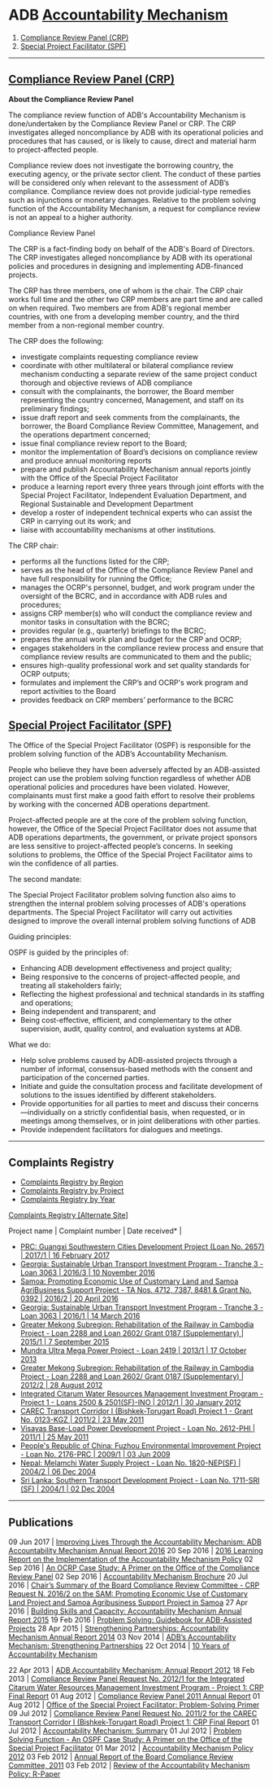 
# ADB [Accountability Mechanism](https://www.adb.org/site/accountability-mechanism/main)

1. [Compliance Review Panel (CRP)](http://compliance.adb.org/)
2. [Special Project Facilitator	(SPF)](https://www.adb.org/site/accountability-mechanism/problem-solving-function/office-special-facilitator)


---

## [Compliance Review Panel (CRP)](http://compliance.adb.org/)

**About the Compliance Review Panel**

The compliance review function of ADB's Accountability Mechanism is done/undertaken by the Compliance Review Panel or CRP. The CRP investigates alleged noncompliance by ADB with its operational policies and procedures that has caused, or is likely to cause, direct and material harm to project-affected people.

Compliance review does not investigate the borrowing country, the executing agency, or the private sector client. The conduct of these parties will be considered only when relevant to the assessment of ADB’s compliance. Compliance review does not provide judicial-type remedies such as injunctions or monetary damages. Relative to the problem solving function of the Accountability Mechanism, a request for compliance review is not an appeal to a higher authority.

Compliance Review Panel

The CRP is a fact-finding body on behalf of the ADB's Board of Directors. The CRP investigates alleged noncompliance by ADB with its operational policies and procedures in designing and implementing ADB-financed projects.

The CRP has three members, one of whom is the chair. The CRP chair works full time and the other two CRP members are part time and are called on when required. Two members are from ADB's regional member countries, with one from a developing member country, and the third member from a non-regional member country.

The CRP does the following:
* investigate complaints requesting compliance review
* coordinate with other multilateral or bilateral compliance review mechanism conducting a separate review of the same project
conduct thorough and objective reviews of ADB compliance
* consult with the complainants, the borrower, the Board member representing the country concerned, Management, and staff on its preliminary findings;
* issue draft report and seek comments from the complainants, the borrower, the Board Compliance Review Committee, Management, and the operations department concerned;
* issue final compliance review report to the Board;
* monitor the implementation of Board’s decisions on compliance review and produce annual monitoring reports
* prepare and publish Accountability Mechanism annual reports jointly with the Office of the Special Project Facilitator
* produce a learning report every three years through joint efforts with the Special Project Facilitator, Independent Evaluation Department, and Regional Sustainable and Development Department
* develop a roster of independent technical experts who can assist the CRP in carrying out its work; and
* liaise with accountability mechanisms at other institutions.

The CRP chair:
* performs all the functions listed for the CRP;
* serves as the head of the Office of the Compliance Review Panel and have full responsibility for running the Office;
* manages the OCRP's personnel, budget, and work program under the oversight of the BCRC, and in accordance with ADB rules and procedures;
* assigns CRP member(s) who will conduct the compliance review and monitor tasks in consultation with the BCRC;
* provides regular (e.g., quarterly) briefings to the BCRC;
* prepares the annual work plan and budget for the CRP and OCRP;
* engages stakeholders in the compliance review process and ensure that compliance review results are communicated to them and the public;
* ensures high-quality professional work and set quality standards for OCRP outputs;
* formulates and implement the CRP’s and OCRP's work program and report activities to the Board
* provides feedback on CRP members’ performance to the BCRC

## [Special Project Facilitator	(SPF)](https://www.adb.org/site/accountability-mechanism/problem-solving-function/office-special-facilitator)

The Office of the Special Project Facilitator (OSPF) is responsible for the problem solving function of the ADB’s Accountability Mechanism.

People who believe they have been adversely affected by an ADB-assisted project can use the problem solving function regardless of whether ADB operational policies and procedures have been violated. However, complainants must first make a good faith effort to resolve their problems by working with the concerned ADB operations department.

Project-affected people are at the core of the problem solving function, however, the Office of the Special Project Facilitator does not assume that ADB operations departments, the government, or private project sponsors are less sensitive to project-affected people’s concerns. In seeking solutions to problems, the Office of the Special Project Facilitator aims to win the confidence of all parties.

The second mandate:

The Special Project Facilitator problem solving function also aims to strengthen the internal problem solving processes of ADB's operations departments.  The Special Project Facilitator will carry out activities designed to improve the overall internal problem solving functions of ADB

Guiding principles:

OSPF is guided by the principles of:
* Enhancing ADB development effectiveness and project quality;
* Being responsive to the concerns of project-affected people, and treating all stakeholders fairly;
* Reflecting the highest professional and technical standards in its staffing and operations;
* Being independent and transparent; and
* Being cost-effective, efficient, and complementary to the other supervision, audit, quality control, and evaluation systems at ADB.

What we do:
* Help solve problems caused by ADB-assisted projects through a number of informal, consensus-based methods with the consent and participation of the concerned parties.
* Initiate and guide the consultation process and facilitate development of solutions to the issues identified by different stakeholders.
* Provide opportunities for all parties to meet and discuss their concerns—individually on a strictly confidential basis, when requested, or in meetings among themselves, or in joint deliberations with other parties.
* Provide independent facilitators for dialogues and meetings.


---

## Complaints Registry

* [Complaints Registry by Region](https://www.adb.org/site/accountability-mechanism/problem-solving-function/complaint-registry-region)
* [Complaints Registry by Project](https://www.adb.org/site/accountability-mechanism/problem-solving-function/complaint-registry-project)
* [Complaints Registry by Year](https://www.adb.org/site/accountability-mechanism/problem-solving-function/complaint-registry-year)


[Complaints Registry [Alternate Site]](http://compliance.adb.org/dir0035p.nsf/alldocs/BDAO-7XGAWN?OpenDocument)


Project name	|	Complaint number	|	Date received*	|

* [PRC: Guangxi Southwestern Cities Development Project (Loan No. 2657) | 2017/1	|	16 February 2017](http://compliance.adb.org/dir0035p.nsf/alldocs/JABM-AJR3RY?OpenDocument)
* [Georgia: Sustainable Urban Transport Investment Program - Tranche 3 - Loan 3063 | 2016/3	|	10 November 2016](http://compliance.adb.org/dir0035p.nsf/alldocs/JABM-AFR657?OpenDocument)
* [Samoa: Promoting Economic Use of Customary Land and Samoa AgriBusiness Support Project - TA Nos. 4712, 7387, 8481 & Grant No. 0392 | 2016/2	|	20 April 2016](http://compliance.adb.org/dir0035p.nsf/alldocs/JABM-A983HD?OpenDocument)
* [Georgia: Sustainable Urban Transport Investment Program - Tranche 3 - Loan 3063 | 2016/1	|	14 March 2016](http://compliance.adb.org/dir0035p.nsf/alldocs/JABM-A848U5?OpenDocument)
* [Greater Mekong Subregion: Rehabilitation of the Railway in Cambodia Project - Loan 2288 and Loan 2602/ Grant 0187 (Supplementary) | 2015/1	|	7 September 2015](http://compliance.adb.org/dir0035p.nsf/alldocs/JABM-A295PQ?OpenDocument)
* [Mundra Ultra Mega Power Project - Loan 2419 | 2013/1	|	17 October 2013](http://compliance.adb.org/dir0035p.nsf/alldocs/RDIA-9CQ3SS?OpenDocument)
* [Greater Mekong Subregion: Rehabilitation of the Railway in Cambodia Project - Loan 2288 and Loan 2602/ Grant 0187 (Supplementary) | 2012/2	|	28 August 2012](http://compliance.adb.org/dir0035p.nsf/alldocs/RDIA-8XT5DA?OpenDocument)
* [Integrated Citarum Water Resources Management Investment Program - Project 1 - Loans 2500 & 2501(SF)-INO | 2012/1	|	30 January 2012](http://compliance.adb.org/dir0035p.nsf/alldocs/JABM-8R46AF?OpenDocument)
* [CAREC Transport Corridor I (Bishkek-Torugart Road) Project 1 - Grant No. 0123-KGZ |	2011/2	|	23 May 2011](http://compliance.adb.org/dir0035p.nsf/alldocs/RDIA-8HF7NJ?OpenDocument)
* [Visayas Base-Load Power Development Project - Loan No. 2612-PHI | 2011/1	|	25 May 2011](http://compliance.adb.org/dir0035p.nsf/alldocs/RDIA-8HF6GG?OpenDocument)
* [People's Republic of China: Fuzhou Environmental Improvement Project - Loan No. 2176-PRC | 2009/1	|	03 Jun 2009](http://compliance.adb.org/dir0035p.nsf/alldocs/BDAO-7XVBN9?OpenDocument)
* [Nepal: Melamchi Water Supply Project - Loan No. 1820-NEP(SF) | 2004/2	|	06 Dec 2004](http://compliance.adb.org/dir0035p.nsf/alldocs/BDAO-7XVBQH?OpenDocument)
* [Sri Lanka: Southern Transport Development Project - Loan No. 1711-SRI (SF) | 2004/1	|	02 Dec 2004](http://compliance.adb.org/dir0035p.nsf/alldocs/BDAO-7XVBSH?OpenDocument)



---

## Publications

09 Jun 2017 | [Improving Lives Through the Accountability Mechanism: ADB Accountability Mechanism Annual Report 2016]()
20 Sep 2016 | [2016 Learning Report on the Implementation of the Accountability Mechanism Policy]()
02 Sep 2016 | [An OCRP Case Study: A Primer on the Office of the Compliance Review Panel]()
02 Sep 2016 | [Accountability Mechanism Brochure]()
20 Jul 2016 | [Chair’s Summary of the Board Compliance Review Committee - CRP Request N. 2016/2 on the SAM: Promoting Economic Use of Customary Land Project and Samoa Agribusiness Support Project in Samoa]()
27 Apr 2016 | [Building Skills and Capacity: Accountability Mechanism Annual Report 2015]()
19 Feb 2016 | [Problem Solving: Guidebook for ADB-Assisted Projects]()
28 Apr 2015 | [Strengthening Partnerships: Accountability Mechanism Annual Report 2014]()
03 Nov 2014 | [ADB’s Accountability Mechanism: Strengthening Partnerships]()
22 Oct 2014 | [10 Years of Accountability Mechanism]()


22 Apr 2013 | [ADB Accountability Mechanism: Annual Report 2012]()
18 Feb 2013 | [Compliance Review Panel Request No. 2012/1 for the Integrated Citarum Water Resources Management Investment Program - Project 1: CRP Final Report]()
01 Aug 2012 | [Compliance Review Panel 2011 Annual Report]()
01 Aug 2012 | [Office of the Special Project Facilitator: Problem-Solving Primer]()
09 Jul 2012 | [Compliance Review Panel Request No. 2011/2 for the CAREC Transport Corridor I (Bishkek-Torugart Road) Project 1: CRP Final Report]()
01 Jul 2012 | [Accountability Mechanism: Summary]()
01 Jul 2012 | [Problem Solving Function - An OSPF Case Study: A Primer on the Office of the Special Project Facilitator]()
01 Mar 2012 | [Accountability Mechanism Policy 2012]()
03 Feb 2012 | [Annual Report of the Board Compliance Review Committee, 2011]()
03 Feb 2012 | [Review of the Accountability Mechanism Policy: R-Paper]()

